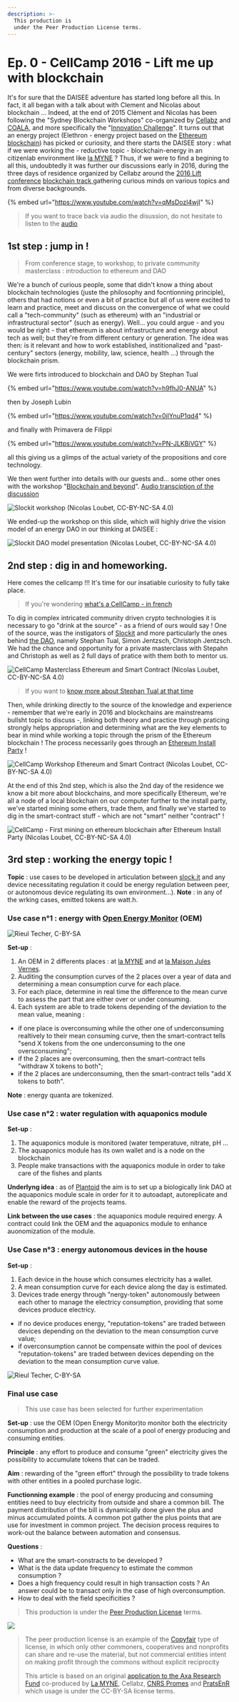 ```yaml
---
description: >-
  This production is
  under the Peer Production License terms.
---
```


# Ep. 0 - CellCamp 2016 - Lift me up with blockchain

It's for sure that the DAISEE adventure has started long before all this.  In fact, it all began with a talk about with Clement and Nicolas about blockchain ... Indeed, at the end of 2015 Clément and Nicolas has been following the "Sydney Blockchain Workshops" co-organized by [Cellabz](https://web.archive.org/web/20180105201128/http://cellabz.com/) and [COALA](https://www.coalaip.org/), and more specifically the "[Innovation Challenge](https://docs.google.com/document/d/1c4VOrnsaiucLJY8r34XaTpF3IbIQzr27NdVH6fo8bJo/edit?usp=sharing)". It turns out that an energy project (Elethron - energy project based on the [Ethereum blockchain](https://ethereum.org/)) has picked or curiosity, and there starts the DAISEE story : what if we were working the - reductive topic - blockchain-energy in an citizenlab environment like [la MYNE](https://lamyne.org) ?
Thus, if we were to find a begining to all this, undoubtedly it was further our discussions early in 2016, during the three days of residence organized by Cellabz around the [2016 Lift conference](http://liftconference.com/) [blockchain track ](https://www.youtube.com/watch?v=qMsDozl4wjI)gathering curious minds on various topics and from diverse backgrounds.

{% embed url="https://www.youtube.com/watch?v=qMsDozl4wjI" %}

> If you want to trace back via audio the disussion, do not hesitate to listen to the [audio](https://www.mixcloud.com/widget/iframe/?hide_cover=1&mini=1&feed=%2Fhanniju%2Fplaylists%2Flift16-cellcamp%2F)

## 1st step : jump in !

> From conference stage, to workshop, to private community masterclass : introduction to ethereum and DAO

We're a bunch of curious people, some that didn't know a thing about blockchain technologies (juste the philosophy and focntionning principle), others that had notions or even a bit of practice but all of us were excited to learn and practice, meet and discuss on the convergence of what we could call a "tech-community" (such as ethereum) with an "industrial or infrastructural sector" (such as energy). Well... you could argue - and you would be right - that ethereum is about infrastructure and energy about tech as well; but they're from different century or generation. The idea was then: is it relevant and how to work established, institionalized and "past-century" sectors (energy, mobility, law, science, health ...) through the blockchain prism.

We were firts introduced to blockchain and DAO by Stephan Tual

{% embed url="https://www.youtube.com/watch?v=h9fhJ0-ANUA" %}

then by Joseph Lubin

{% embed url="https://www.youtube.com/watch?v=0ilYnuP1qd4" %}

and finally with Primavera de Filippi

{% embed url="https://www.youtube.com/watch?v=PN-JLKBiVGY" %}

all this giving us a glimps of the actual variety of the propositions and core technology.

We then went further into details with our guests and... some other ones with the workshop "[Blockchain and beyond](https://paper.dropbox.com/doc/LIFT16-Blockchain-Beyond--A0MH~qVJbXes1rR_UdMYNCWrAQ-d56JxlAJYJTre8nTdn4oO)". [Audio transciption of the discussion](https://www.mixcloud.com/widget/iframe/?hide_cover=1&mini=1&feed=%2Fhanniju%2F01-lift16-workshop%2F)

![Slockit workshop \(Nicolas Loubet, CC-BY-NC-SA 4.0\)](https://github.com/DAISEE/publications/blob/master/.gitbook/assets/slockit_workshop.jpeg)

We ended-up the workshop on this slide, which will highly drive the vision model of an energy DAO in our thinking at DAISEE :

![Slockit DAO model presentation \(Nicolas Loubet, CC-BY-NC-SA 4.0\)](https://github.com/DAISEE/publications/blob/master/.gitbook/assets/slockit_daomodel.jpeg)

## 2nd step : dig in and homeworking.

Here comes the cellcamp !!! It's time for our insatiable curiosity to fully take place.

> If you're wondering [what's a CellCamp - in french](https://www.mixcloud.com/widget/iframe/?hide_cover=1&mini=1&feed=%2Fhanniju%2F03-pr%C3%A9sentation-du-cellcamp%2F)

To dig in complex intricated community driven crypto technologies it is necessary to go "drink at the source" - as a friend of ours would say ! One of the source, was the instigators of [Slockit](https://slock.it/) and more particularly the ones behind [the DAO](https://en.wikipedia.org/wiki/The_DAO_(organization)), namely Stephan Tual, Simon Jentzsch, Christoph Jentzsch. We had the chance and opportunity for a private masterclass with Stepahn and Christoph as well as 2 full days of pratice with them both to mentor us.

![CellCamp Masterclass Ethereum and Smart Contract \(Nicolas Loubet, CC-BY-NC-SA 4.0\)](https://github.com/DAISEE/publications/blob/master/.gitbook/assets/cellcamp_masterclass.jpeg)

> If you want to [know more about Stephan Tual at that time](https://www.mixcloud.com/widget/iframe/?hide_cover=1&mini=1&feed=%2Fhanniju%2F02-stephan-tual-interview%2F)

Then, while drinking directly to the source of the knowledge and experience - remember that we're early in 2016 and blockchains are mainstreams bullsht topic to discuss -, linking both theory and practice through praticing strongly helps appropriation and determining what are the key elements to bear in mind while working a topic through the prism of the Ethereum blockchain ! The process necessarily goes through an [Ethereum Install Party](https://paper.dropbox.com/doc/cellcamp-Documentation-V0.1--A0PaEs0pbfF9n5NRlwYI13EgAg-BG6sbFf2oaFd4813wvtls#:uid=661792681317628938187367&h2=IV--13-02-2016---Ethereum-Inst) !

![CellCamp Workshop Ethereum and Smart Contract \(Nicolas Loubet, CC-BY-NC-SA 4.0\)](https://github.com/DAISEE/publications/blob/master/.gitbook/assets/cellcamp_workshop.jpeg)

At the end of this 2nd step, which is also the 2nd day of the residence we know a bit more about blockchains, and more specifically Ethereum, we're all a node of a local blockchain on our computer further to the install party, we've started mining some ethers, trade them, and finally we've started to dig in the smart-contract stuff - which are not "smart" neither "contract" !

![CellCamp - First mining on ethereum blockchain after Ethereum Install Party \(Nicolas Loubet, CC-BY-NC-SA 4.0\)](.../gitbook/assets/cellcamp_installparty.jpeg)

## 3rd step : working the energy topic !

**Topic** : use cases to be developed in articulation between [slock.it](https://slock.it/) and any device necessitating regulation it could be energy regulation between peer, or autonomous device regulating its own environment...).
**Note** : in any of the wrking cases, emitted tokens are watt.h.

### Use case n°1 : energy with [Open Energy Monitor](https://openenergymonitor.org/) (OEM)

![Rieul Techer, C-BY-SA](https://github.com/DAISEE/publications/blob/master/.gitbook/assets/cellcamp_oem.jpeg)

**Set-up** :
1. An OEM in 2 differents places : at [la MYNE](https://lamyne.org) and at [la Maison Jules Vernes](https://movilab.org/wiki/La_maison_Jules_Verne).
2. Auditing the consumption curves of the 2 places over a year of data and determining a mean consumption curve for each place.
3. For each place, determine in real time the difference to the mean curve to assess the part that are either over or under consuming.
4. Each system are able to trade tokens depending of the deviation to the mean value, meaning :
* if one place is overconsuming while the other one of underconsuming realtively to their mean consuming curve, then the smart-contract tells "send X tokens from the one underconsuming to the one oversconsuming";
* if the 2 places are overconsuming, then the smart-contract tells "withdraw X tokens to both";
* if the 2 places are underconsuming, then the smart-contract tells "add X tokens to both".

**Note** : energy quanta are tokenized.

### Use case n°2 : water regulation with aquaponics module

**Set-up** :
1. The aquaponics module is monitored (water temperatuve, nitrate, pH ...
2. The aquaponics module has its own wallet and is a node on the blockchain
3. People make transactions with the aquaponics module in order to take care of the fishes and plants

**Underlyng idea** : as of [Plantoid](https://www.plantoidproject.eu/) the aim is to set up a biologically link DAO at the aquaponics module scale in order for it to autoadapt, autoreplicate and enable the reward of the projects teams.

**Link between the use cases** : the aquaponics module required energy. A contract could link the OEM and the aquaponics module to enhance auonomization of the module.

### Use Case n°3 : energy autonomous devices in the house

**Set-up** :
1. Each device in the house which consumes electricity has a wallet.
2. A mean consumption curve for each device along the day is estimated.
3. Devices trade energy through "nergy-token" autonomously between each other to manage the electricy consumption, providing that some devices produce electricy.
* if no device produces energy, "reputation-tokens" are traded between devices depending on the deviation to the mean consumption curve value;
* if overconsumption cannot be compensate within the pool of devices "reputation-tokens" are traded between devices depending on the deviation to the mean consumption curve value.

![Rieul Techer, C-BY-SA](https://github.com/DAISEE/publications/blob/master/.gitbook/assets/cellcamp_energy.jpeg)

### Final use case

> This use case has been selected for further experimentation

**Set-up** : use the OEM (Open Energy Monitor)to monitor both the electricity consumption and production at the scale of a pool of energy producing and consuming entities.

**Principle** : any effort to produce and consume "green" electricity gives the possibility to accumulate tokens that can be traded.

**Aim** : rewarding of the "green effort" through the possibility to trade tokens with other entities in a pooled purchase logic.

**Functionning example** : the pool of energy producing and consuming entities need to buy electricity from outside and share a common bill. The payment distribution of the bill is dynamically done given the plus and minus accumulated points. A common pot gather the plus points that are use for investment in common project. The decision process requires to work-out the balance between automation and consensus.

**Questions** :
* What are the smart-constracts to be developed ?
* What is the data update frequency to estimate the common consumption ?
* Does a high frequency could result in high transaction costs ? An answer could be to transact only in the case of high overconsumption.
* How to deal with the field specificities ?

> This production is under the [Peer Production License](https://wiki.p2pfoundation.net/Peer_Production_License) terms.

![](https://github.com/DAISEE/publications/blob/master/.gitbook/assets/ppl.png)

> The peer production license is an example of the [Copyfair](https://wiki.p2pfoundation.net/CopyFair_License) type of license, in which only other commoners, cooperatives and nonprofits can share and re-use the material, but not commercial entities intent on making profit through the commons without explicit reciprocity
>
> This article is based on an original [application to the Axa Research Fund](https://docs.google.com/document/d/1VnmetHkyE-zxc2WmkZH3QzQvyjzNczNathljPmJOKL4/edit?usp=sharing) co-produced by [La MYNE](https://lamyne.org/), Cellabz, [CNRS Promes](https://promes.cnrs.fr/) and [PratsEnR](https://cloud.lamyne.org/s/4Z2agRHmLy9CbiS) which usage is under the CC-BY-SA license terms.
